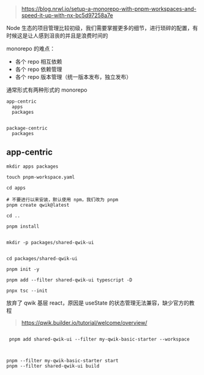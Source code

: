 
> https://blog.nrwl.io/setup-a-monorepo-with-pnpm-workspaces-and-speed-it-up-with-nx-bc5d97258a7e

Node 生态的项目管理比较初级，我们需要掌握更多的细节，进行琐碎的配置，有时候这是让人感到沮丧的并且是浪费时间的


monorepo 的难点：
- 各个 repo 相互依赖
- 各个 repo 依赖管理
- 各个 repo 版本管理（统一版本发布，独立发布）

通常形式有两种形式的 monorepo

```
app-centric
  apps
  packages


package-centric
  packages
```

## app-centric
```shell
mkdir apps packages

touch pnpm-workspace.yaml

cd apps

# 不要进行以来安装，默认使用 npm，我们改为 pnpm
pnpm create qwik@latest

cd ..

pnpm install


mkdir -p packages/shared-qwik-ui


cd packages/shared-qwik-ui

pnpm init -y

pnpm add --filter shared-qwik-ui typescript -D

pnpx tsc --init

```

放弃了 qwik 基层 react，原因是 useState 的状态管理无法兼容，缺少官方的教程
> https://qwik.builder.io/tutorial/welcome/overview/

```

 pnpm add shared-qwik-ui --filter my-qwik-basic-starter --workspace
 
```


```

pnpm --filter my-qwik-basic-starter start
pnpm --filter shared-qwik-ui build
```

